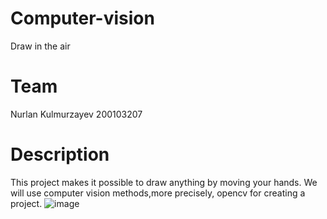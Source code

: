 # Computer-vision
Draw in the air
# Team
Nurlan Kulmurzayev 200103207
# Description
This project makes it possible to draw anything by moving your hands. We will use computer vision methods,more precisely, opencv for creating a project.
![image](https://user-images.githubusercontent.com/91077185/208300705-7f000022-b41f-41a1-9574-ee9e7990664a.png)
